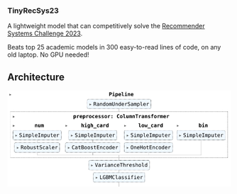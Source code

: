### TinyRecSys23

A lightweight model that can competitively solve the [Recommender Systems Challenge 2023](http://www.recsyschallenge.com/2023/).

Beats top 25 academic models in 300 easy-to-read lines of code, on any old laptop. No GPU needed!

## Architecture

![Pipeline](pipeline.png)
